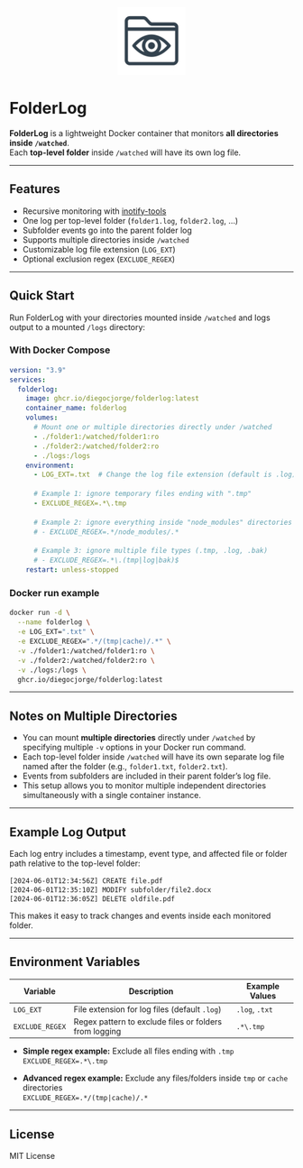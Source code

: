 <p align="center">
  <img src="icon.png" alt="FolderLog icon" width="120"/>
</p>

# FolderLog

**FolderLog** is a lightweight Docker container that monitors **all directories inside `/watched`**.  
Each **top-level folder** inside `/watched` will have its own log file.  

---

## Features
- Recursive monitoring with [inotify-tools](https://github.com/inotify-tools/inotify-tools)
- One log per top-level folder (`folder1.log`, `folder2.log`, …)
- Subfolder events go into the parent folder log
- Supports multiple directories inside `/watched`
- Customizable log file extension (`LOG_EXT`)
- Optional exclusion regex (`EXCLUDE_REGEX`)

---

## Quick Start

Run FolderLog with your directories mounted inside `/watched` and logs output to a mounted `/logs` directory:

### With Docker Compose
```yaml
version: "3.9"
services:
  folderlog:
    image: ghcr.io/diegocjorge/folderlog:latest
    container_name: folderlog
    volumes:
      # Mount one or multiple directories directly under /watched
      - ./folder1:/watched/folder1:ro
      - ./folder2:/watched/folder2:ro
      - ./logs:/logs
    environment:
      - LOG_EXT=.txt  # Change the log file extension (default is .log)

      # Example 1: ignore temporary files ending with ".tmp"
      - EXCLUDE_REGEX=.*\.tmp  

      # Example 2: ignore everything inside "node_modules" directories
      # - EXCLUDE_REGEX=.*/node_modules/.*  

      # Example 3: ignore multiple file types (.tmp, .log, .bak)
      # - EXCLUDE_REGEX=.*\.(tmp|log|bak)$
    restart: unless-stopped
```

### Docker run example
```bash
docker run -d \
  --name folderlog \
  -e LOG_EXT=".txt" \
  -e EXCLUDE_REGEX=".*/(tmp|cache)/.*" \
  -v ./folder1:/watched/folder1:ro \
  -v ./folder2:/watched/folder2:ro \
  -v ./logs:/logs \
  ghcr.io/diegocjorge/folderlog:latest
```

---

## Notes on Multiple Directories

- You can mount **multiple directories** directly under `/watched` by specifying multiple `-v` options in your Docker run command.
- Each top-level folder inside `/watched` will have its own separate log file named after the folder (e.g., `folder1.txt`, `folder2.txt`).
- Events from subfolders are included in their parent folder’s log file.
- This setup allows you to monitor multiple independent directories simultaneously with a single container instance.

---

## Example Log Output

Each log entry includes a timestamp, event type, and affected file or folder path relative to the top-level folder:

```
[2024-06-01T12:34:56Z] CREATE file.pdf
[2024-06-01T12:35:10Z] MODIFY subfolder/file2.docx
[2024-06-01T12:36:05Z] DELETE oldfile.pdf
```

This makes it easy to track changes and events inside each monitored folder.

---

## Environment Variables

| Variable      | Description                                  | Example Values                          |
|---------------|----------------------------------------------|---------------------------------------|
| `LOG_EXT`     | File extension for log files (default `.log`) | `.log`, `.txt`                        |
| `EXCLUDE_REGEX` | Regex pattern to exclude files or folders from logging | `.*\.tmp`                  |

- **Simple regex example:** Exclude all files ending with `.tmp`  
  `EXCLUDE_REGEX=.*\.tmp`

- **Advanced regex example:** Exclude any files/folders inside `tmp` or `cache` directories  
  `EXCLUDE_REGEX=.*/(tmp|cache)/.*`

---

## License
MIT License
